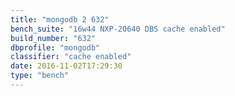 ```yaml
---
title: "mongodb 2 632"
bench_suite: "16w44 NXP-20640 DBS cache enabled"
build_number: "632"
dbprofile: "mongodb"
classifier: "cache enabled"
date: 2016-11-02T17:29:30
type: "bench"
---
```

